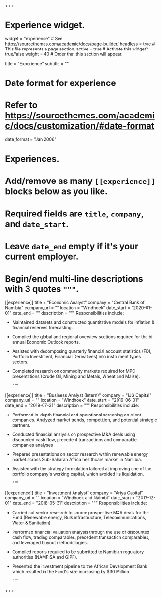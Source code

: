 +++
# Experience widget.
widget = "experience"  # See https://sourcethemes.com/academic/docs/page-builder/
headless = true  # This file represents a page section.
active = true  # Activate this widget? true/false
weight = 40  # Order that this section will appear.

title = "Experience"
subtitle = ""

# Date format for experience
#   Refer to https://sourcethemes.com/academic/docs/customization/#date-format
date_format = "Jan 2006"

# Experiences.
#   Add/remove as many `[[experience]]` blocks below as you like.
#   Required fields are `title`, `company`, and `date_start`.
#   Leave `date_end` empty if it's your current employer.
#   Begin/end multi-line descriptions with 3 quotes `"""`.
[[experience]]
  title = "Economic Analyst"
  company = "Central Bank of Namibia"
  company_url = ""
  location = "Windhoek"
  date_start = "2020-01-01"
  date_end = ""
  description = """
  Responsibilities include:
  
* Maintained datasets and constructed quantitative models for inflation & financial reserves forecasting.
* Compiled the global and regional overview sections required for the bi-annual Economic Outlook reports.
* Assisted with decomposing quarterly financial account statistics (FDI, Portfolio Investment, Financial Derivatives) into instrument types  sectors.
* Completed research on commodity markets required for MPC presentations (Crude Oil, Mining and Metals, Wheat and Maize).

  """

[[experience]]
  title = "Business Analyst (Intern)"
  company = "IJG Capital"
  company_url = ""
  location = "Windhoek"
  date_start = "2019-06-01"
  date_end = "2019-07-31"
  description = """
  Responsibilities include:
  
* Performed in-depth financial and operational screening on client companies. Analyzed market trends, competition, and potential strategic partners.
* Conducted financial analysis on prospective M&A deals using discounted cash flow, precedent transactions and comparable companies analyses
* Prepared presentations on sector research within renewable energy market across Sub-Saharan Africa  healthcare market in Namibia.
* Assisted with the strategy formulation tailored at  improving one of the portfolio company's working capital, which avoided its liquidation.

  """

[[experience]]
  title = "Investment Analyst"
  company = "Ariya Capital"
  company_url = ""
  location = "Windhoek and Nairobi"
  date_start = "2017-12-01"
  date_end = "2018-05-31"
  description = """
  Responsibilities include:
  
* Carried out sector research to source prospective M&A deals for the Fund (Renewable energy, Bulk infrastructure, Telecommunications, Water & Sanitation).
* Performed financial valuation analysis through the use of discounted cash flow, trading comparables, precedent transaction comparables, and leveraged buyout methodologies.
* Compiled reports required to be submitted to Namibian regulatory authorities (NAMFISA and GIPF).
* Presented the investment pipeline to the African Development Bank which resulted in the Fund's size increasing by $30 Million.

  """

+++
